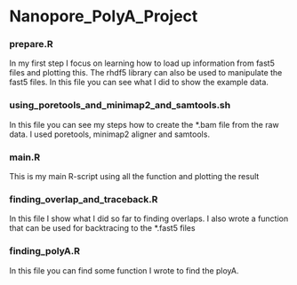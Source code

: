 # Nanopore_PolyA_Project

### prepare.R
In my first step I focus on learning how to load up information from fast5
files and plotting this. The rhdf5 library can also be used to manipulate
the fast5 files. In this file you can see what I did to show the example data.

### using_poretools_and_minimap2_and_samtools.sh
In this file you can see my steps how to create the *.bam file from the raw
data. I used poretools, minimap2 aligner and samtools.

### main.R
This is my main R-script using all the function and plotting the result

### finding_overlap_and_traceback.R
In this file I show what I did so far to finding overlaps. I also wrote a
function that can be used for backtracing to the *.fast5 files

### finding_polyA.R
In this file you can find some function I wrote to find the ployA. 
